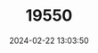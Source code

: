 ---
title: "19550"
category: "Rhinolophus macrotis"
draft: false
date: 2024-02-22 13:03:50
languages:
  English: ["Big-eared Horseshoe Bat"]
---